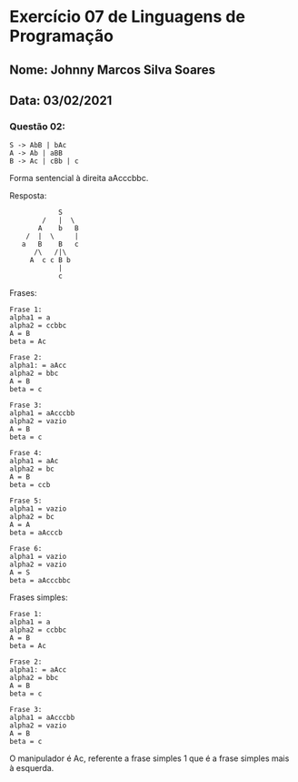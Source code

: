 # Exercício 07 de Linguagens de Programação
## Nome: Johnny Marcos Silva Soares
## Data: 03/02/2021

### Questão 02:

```
S -> AbB | bAc
A -> Ab | aBB
B -> Ac | cBb | c
```


Forma sentencial à direita aAcccbbc.

Resposta:

```
            S
        /   |  \
       A    b   B
    /  |  \     |
   a   B    B   c
      /\   /|\     
     A  c c B b
            |
            c
```

Frases:
```
Frase 1:
alpha1 = a
alpha2 = ccbbc
A = B
beta = Ac

Frase 2:
alpha1: = aAcc
alpha2 = bbc
A = B
beta = c

Frase 3:
alpha1 = aAcccbb
alpha2 = vazio
A = B
beta = c

Frase 4:
alpha1 = aAc
alpha2 = bc
A = B
beta = ccb

Frase 5:
alpha1 = vazio
alpha2 = bc
A = A
beta = aAcccb

Frase 6:
alpha1 = vazio
alpha2 = vazio
A = S
beta = aAcccbbc

```


Frases simples:
```
Frase 1:
alpha1 = a
alpha2 = ccbbc
A = B
beta = Ac

Frase 2:
alpha1: = aAcc
alpha2 = bbc
A = B
beta = c

Frase 3:
alpha1 = aAcccbb
alpha2 = vazio
A = B
beta = c
```
O manipulador é Ac, referente a frase simples 1 que é a frase simples mais à esquerda.